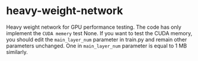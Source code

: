 # heavy-weight-network
Heavy weight network for GPU performance testing.
The code has only implement the `CUDA memery` test None.
If you want to test the CUDA memory, you should edit the `main_layer_num` parameter in train.py and remain other parameters unchanged. One in `main_layer_num` parameter is equal to 1 MB similarly.
